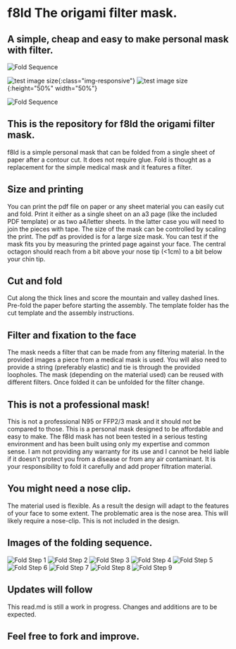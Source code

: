# f8ld The origami filter mask. 
## A simple, cheap and easy to make personal mask with filter. 

![Fold Sequence](./fold.gif)

![test image size](./wearImages/wr1.jpg){:class="img-responsive"}
![test image size](./wearImages/wr1.jpg){:height="50%" width="50%"}

![Fold Sequence](./wearImages/face0900.png)
## This is the repository for f8ld the origami filter mask.
f8ld is a simple personal mask that can be folded from a single sheet of paper after a contour cut. It does not require glue. Fold is thought as a replacement for the simple medical mask and it features a filter. 
## Size and printing
You can print the pdf file on paper or any sheet material you can easily cut and fold. Print it either as a single sheet on an a3 page (like the included PDF template) or as two a4/letter sheets. In the latter case you will need to join the pieces with tape. 
The size of the mask can be controlled by scaling the print. The pdf as provided is for a large size mask. You can test if the mask fits you by measuring the printed page against your face. The central octagon should reach from a bit above your nose tip (<1cm) to a bit below your chin tip.  
## Cut and fold
Cut along the thick lines and score the mountain and valley dashed lines. Pre-fold the paper before starting the assembly. 
The template folder has the cut template and the assembly instructions.
## Filter and fixation to the face
The mask needs a filter that can be made from any filtering material. In the provided images a piece from a medical mask is used.
You will also need to provide a string (preferably elastic) and tie is through the provided loopholes.
The mask (depending on the material used) can be reused with different filters. Once folded it can be unfolded for the filter change.
## This is not a professional mask!
This is not a professional N95 or FFP2/3 mask and it should not be compared to those. This is a personal mask designed to be affordable and easy to make. The f8ld mask has not been tested in a serious testing environment and has been built using only my expertise and common sense. I am not providing any warranty for its use and I cannot be held liable if it doesn't protect you from a disease or from any air contaminant. It is your responsibility to fold it carefully and add proper filtration material. 
## You might need a nose clip.
The material used is flexible. As a result the design will adapt to the features of your face to some extent. The problematic area is the nose area. This will likely require a nose-clip. This is not included in the design. 
## Images of the folding sequence.
![Fold Step 1](./foldSequencePhotos/001.jpg)
![Fold Step 2](./foldSequencePhotos/002.jpg)
![Fold Step 3](./foldSequencePhotos/003.jpg)
![Fold Step 4](./foldSequencePhotos/004.jpg)
![Fold Step 5](./foldSequencePhotos/005.jpg)
![Fold Step 6](./foldSequencePhotos/006.jpg)
![Fold Step 7](./foldSequencePhotos/007.jpg)
![Fold Step 8](./foldSequencePhotos/008.jpg)
![Fold Step 9](./foldSequencePhotos/009.jpg)
## Updates will follow 
This read.md is still a work in progress. Changes and additions are to be expected. 
## Feel free to fork and improve.
